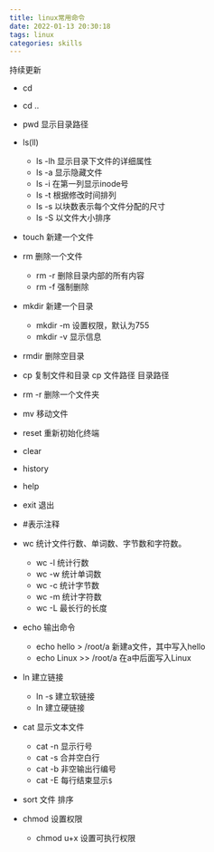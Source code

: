 ```yaml
---
title: linux常用命令
date: 2022-01-13 20:30:18
tags: linux
categories: skills
---
```




持续更新

<!--more-->

* cd
* cd ..
* pwd 显示目录路径
* ls(ll)
  *  ls -lh 显示目录下文件的详细属性
  *  ls -a 显示隐藏文件
  *  ls -i 在第一列显示inode号
  *  ls -t 根据修改时间排列
  *  ls -s 以块数表示每个文件分配的尺寸
  *  ls -S 以文件大小排序
* touch 新建一个文件
* rm 删除一个文件
  * rm -r 删除目录内部的所有内容
  * rm -f 强制删除
* mkdir 新建一个目录
  * mkdir -m 设置权限，默认为755
  * mkdir -v 显示信息
* rmdir 删除空目录
* cp 复制文件和目录 cp 文件路径 目录路径
* rm -r 删除一个文件夹
* mv 移动文件 
* reset 重新初始化终端
* clear
* history
* help
* exit 退出
* #表示注释
* wc 统计文件行数、单词数、字节数和字符数。
  * wc -l 统计行数
  * wc -w 统计单词数
  * wc -c 统计字节数
  * wc -m 统计字符数
  * wc -L 最长行的长度

* echo 输出命令
  * echo hello > /root/a   新建a文件，其中写入hello
  * echo Linux >>  /root/a 在a中后面写入Linux

* ln 建立链接
  * ln -s 建立软链接
  * ln 建立硬链接

* cat 显示文本文件
  * cat -n  显示行号
  * cat -s 合并空白行
  * cat -b 非空输出行编号
  * cat -E 每行结束显示`$`
* sort 文件 排序
* chmod 设置权限
  * chmod u+x 设置可执行权限
